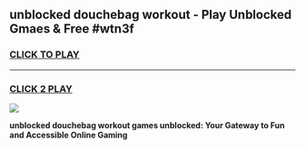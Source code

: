 
## unblocked douchebag workout - Play Unblocked Gmaes & Free #wtn3f
<h3>
<a href="https://news.freeplayer.one?title=unblocked_douchebag_workout&ref=24F">CLICK TO PLAY</a></h3>
<hr>

<h3>
<a href="https://news.freeplayer.one?title=unblocked_douchebag_workout&ref=24F">CLICK 2 PLAY</a>
  
</h3>

<a href="https://news.freeplayer.one?title=unblocked_douchebag_workout&ref=24F/"><img src="https://clearcache.store/games.png"></a>


**unblocked douchebag workout games unblocked: Your Gateway to Fun and Accessible Online Gaming**
